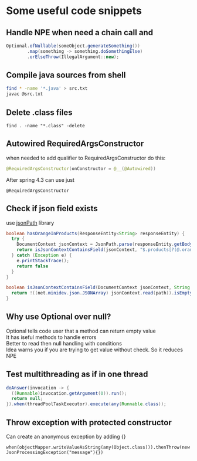 # Some useful code snippets

## Handle NPE when need a chain call and 
```java
Optional.ofNullable(someObject.generateSomething())
        .map(something -> something.doSomethingElse)
        .orElseThrow(IllegalArgument::new);
```

## Compile java sources from shell
```bash
find * -name '*.java' > src.txt
javac @src.txt
```

## Delete .class files
```
find . -name "*.class" -delete
```

## Autowired RequiredArgsConstructor
when needed to add qualifier to RequiredArgsConstructor do this:
```java
@RequiredArgsConstructor(onConstructor = @__(@Autowired))
```

After spring 4.3 can use just
```
@RequiredArgsConstructor
```

## Check if json field exists
use [jsonPath](https://www.baeldung.com/guide-to-jayway-jsonpath) library
```java
boolean hasOrangeInProducts(ResponseEntity<String> responseEntity) {
  try {
    DocumentContext jsonContext = JsonPath.parse(responseEntity.getBody());
    return isJsonContextContainsField(jsonContext, "$.products[?(@.orangeCount)].orangeCount");
  } catch (Exception e) {
    e.printStackTrace();
    return false
  }
}

boolean isJsonContextContainsField(DocumentContext jsonContext, String path) {
  return !((net.minidev.json.JSONArray) jsonContext.read(path)).isEmpty();
}
```

## Why use Optional over null?
Optional tells code user that a method can return empty value  
It has iseful methods to handle errors  
Better to read then null handling with conditions  
Idea warns you if you are trying to get value without check. So it reduces NPE  

## Test multithreading as if in one thread
```java
doAnswer(invocation -> {
  ((Runnable)invocation.getArgument(0)).run();
  return null;
}).when(threadPoolTaskExecutor).execute(any(Runnable.class));
```

## Throw exception with protected constructor
Can create an anonymous exception by adding {}
```
when(objectMapper.writeValueAsString(any(Object.class))).thenThrow(new JsonProcessingException("message"){})
```
